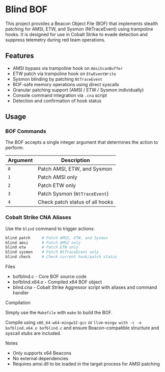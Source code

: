 # Blind BOF

This project provides a Beacon Object File (BOF) that implements stealth patching for AMSI, ETW, and Sysmon (NtTraceEvent) using trampoline hooks. It is designed for use in Cobalt Strike to evade detection and suppress telemetry during red team operations.

## Features

- AMSI bypass via trampoline hook on `AmsiScanBuffer`
- ETW patch via trampoline hook on `EtwEventWrite`
- Sysmon blinding by patching `NtTraceEvent`
- BOF-safe memory operations using direct syscalls
- Granular patching support (AMSI / ETW / Sysmon individually)
- Console command integration via `.cna` script
- Detection and confirmation of hook status

## Usage

### BOF Commands

The BOF accepts a single integer argument that determines the action to perform:

| Argument | Description                      |
|----------|----------------------------------|
| `0`      | Patch AMSI, ETW, and Sysmon      |
| `1`      | Patch AMSI only                  |
| `2`      | Patch ETW only                   |
| `3`      | Patch Sysmon (`NtTraceEvent`)    |
| `4`      | Check patch status of all hooks  |

### Cobalt Strike CNA Aliases

Use the `blind` command to trigger actions:

```bash
blind patch     # Patch AMSI, ETW, and Sysmon
blind amsi      # Patch AMSI only
blind etw       # Patch ETW only
blind sysmon    # Patch NtTraceEvent only
blind check     # Check current hook/patch status
```

Files
- bofblind.c - Core BOF source code
- bofblind.x64.o - Compiled x64 BOF object
- blind.cna - Cobalt Strike Aggressor script with aliases and command handler

Compilation

Simply use the `Makefile` with `make` to build the BOF.

Compile using `x86_64-w64-mingw32-gcc` or `llvm-mingw with -c -o bofblind.x64.o bofblind.c` and ensure Beacon-compatible structure and syscall stubs are included. 

Notes

- Only supports x64 Beacons
- No external dependencies
- Requires amsi.dll to be loaded in the target process for AMSI patching

